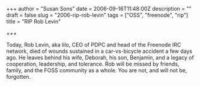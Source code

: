 +++
author = "Susan Sons"
date = 2006-09-16T11:48:00Z
description = ""
draft = false
slug = "2006-rip-rob-levin"
tags = ["OSS", "freenode", "rip"]
title = "RIP Rob Levin"

+++

Today, Rob Levin, aka lilo, CEO of PDPC and head of the Freenode IRC network, died of wounds sustained in a car-vs-bicycle accident a few days ago. He leaves behind his wife, Deborah, his son, Benjamin, and a legacy of cooperation, leadership, and tolerance. Rob will be missed by friends, family, and the FOSS community as a whole. You are not, and will not be, forgotten.

